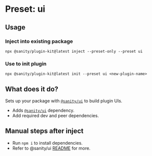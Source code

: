 # Preset: ui

## Usage

### Inject into existing package

`npx @sanity/plugin-kit@latest inject --preset-only --preset ui`

### Use to init plugin

`npx @sanity/plugin-kit@latest init --preset ui <new-plugin-name>`

## What does it do?

Sets up your package with [`@sanity/ui`](https://github.com/sanity-io/ui) to build plugin UIs.

- Adds [`@sanity/ui`](https://github.com/sanity-io/ui) dependency.
- Add required dev and peer dependencies.

## Manual steps after inject

- Run `npm i` to install dependencies.
- Refer to @sanity/ui [README](https://github.com/sanity-io/ui) for more.
